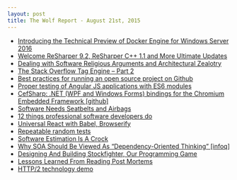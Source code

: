```yaml
---
layout: post
title: The Wolf Report - August 21st, 2015
---
```


- [Introducing the Technical Preview of Docker Engine for Windows Server 2016](http://blog.docker.com/2015/08/tp-docker-engine-windows-server-2016/)
- [Welcome ReSharper 9.2, ReSharper C++ 1.1 and More Ultimate Updates](http://blog.jetbrains.com/dotnet/2015/08/19/welcome-resharper-9-2-resharper-c-1-1-and-more-ultimate-updates/)
- [Dealing with Software Religious Arguments and Architectural Zealotry](http://www.hanselman.com/blog/DealingWithSoftwareReligiousArgumentsAndArchitecturalZealotry.aspx)
- [The Stack Overflow Tag Engine – Part 2](http://mattwarren.org/2015/08/19/the-stack-overflow-tag-engine-part-2/)
- [Best practices for running an open source project on Github](https://pages.18f.gov/open-source-guide/index.html)
- [Proper testing of Angular JS applications with ES6 modules](https://medium.com/@tomastrajan/proper-testing-of-angular-js-applications-with-es6-modules-8cf31113873f)
- [CefSharp: .NET (WPF and Windows Forms) bindings for the Chromium Embedded Framework [github]](https://github.com/cefsharp/CefSharp)
- [Software Needs Seatbelts and Airbags](https://medium.com/@EmeryBerger/software-needs-seatbelts-and-airbags-6ca62ac11898)
- [12 things professional software developers do](http://www.continuousimprover.com/2015/08/12-things-professional-software.html)
- [Universal React with Babel, Browserify](http://ponyfoo.com/articles/universal-react-babel)
- [Repeatable random tests](http://ayende.com/blog/171809/repeatable-random-tests)
- [Software Estimation Is A Crock](http://thecodist.com/article/software-estimation-is-a-crock)
- [Why SOA Should Be Viewed As “Dependency-Oriented Thinking” [infoq]](http://www.infoq.com/articles/dependency-oriented-thinking-1)
- [Designing And Building Stockfighter, Our Programming Game](http://www.kalzumeus.com/2015/08/20/designing-and-building-stockfighter-our-programming-game/)
- [Lessons Learned From Reading Post Mortems](http://danluu.com/postmortem-lessons/)
- [HTTP/2 technology demo](http://www.http2demo.io/)
